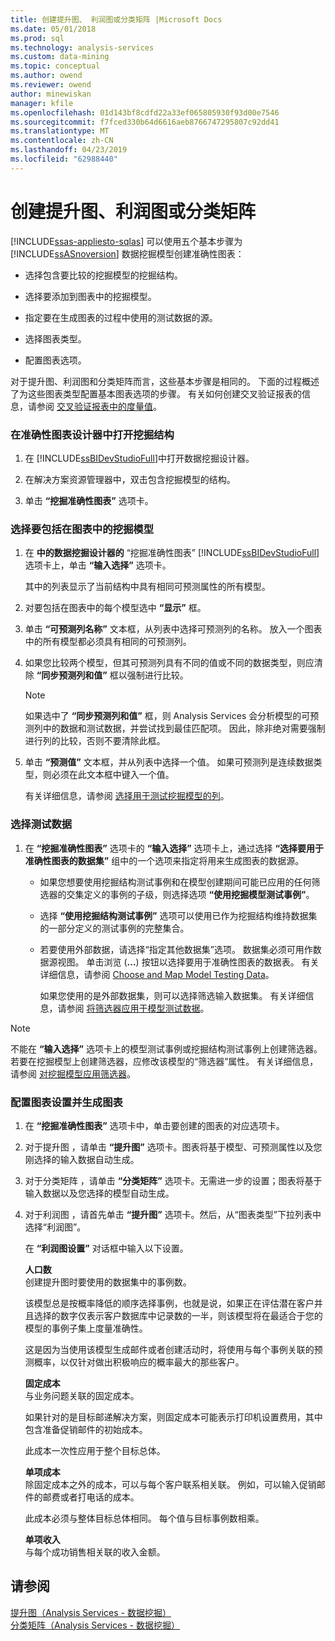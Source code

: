 ```yaml
---
title: 创建提升图、 利润图或分类矩阵 |Microsoft Docs
ms.date: 05/01/2018
ms.prod: sql
ms.technology: analysis-services
ms.custom: data-mining
ms.topic: conceptual
ms.author: owend
ms.reviewer: owend
author: minewiskan
manager: kfile
ms.openlocfilehash: 01d143bf8cdfd22a33ef065805930f93d00e7546
ms.sourcegitcommit: f7fced330b64d6616aeb8766747295807c92dd41
ms.translationtype: MT
ms.contentlocale: zh-CN
ms.lasthandoff: 04/23/2019
ms.locfileid: "62988440"
---
```

# <a name="create-a-lift-chart-profit-chart-or-classification-matrix"></a>创建提升图、利润图或分类矩阵
[!INCLUDE[ssas-appliesto-sqlas](../../includes/ssas-appliesto-sqlas.md)]
  可以使用五个基本步骤为 [!INCLUDE[ssASnoversion](../../includes/ssasnoversion-md.md)] 数据挖掘模型创建准确性图表：  
  
-   选择包含要比较的挖掘模型的挖掘结构。  
  
-   选择要添加到图表中的挖掘模型。  
  
-   指定要在生成图表的过程中使用的测试数据的源。  
  
-   选择图表类型。  
  
-   配置图表选项。  
  
 对于提升图、利润图和分类矩阵而言，这些基本步骤是相同的。 下面的过程概述了为这些图表类型配置基本图表选项的步骤。 有关如何创建交叉验证报表的信息，请参阅 [交叉验证报表中的度量值](../../analysis-services/data-mining/measures-in-the-cross-validation-report.md)。  
  
### <a name="open-the-mining-structure-in-the-accuracy-chart-designer"></a>在准确性图表设计器中打开挖掘结构  
  
1.  在 [!INCLUDE[ssBIDevStudioFull](../../includes/ssbidevstudiofull-md.md)]中打开数据挖掘设计器。  
  
2.  在解决方案资源管理器中，双击包含挖掘模型的结构。  
  
3.  单击 **“挖掘准确性图表”** 选项卡。  
  
### <a name="select-mining-models-for-inclusion-in-the-chart"></a>选择要包括在图表中的挖掘模型  
  
1.  在 **中的数据挖掘设计器的** “挖掘准确性图表” [!INCLUDE[ssBIDevStudioFull](../../includes/ssbidevstudiofull-md.md)]选项卡上，单击 **“输入选择”** 选项卡。  
  
     其中的列表显示了当前结构中具有相同可预测属性的所有模型。  
  
2.  对要包括在图表中的每个模型选中 **“显示”** 框。  
  
3.  单击 **“可预测列名称”** 文本框，从列表中选择可预测列的名称。 放入一个图表中的所有模型都必须具有相同的可预测列。  
  
4.  如果您比较两个模型，但其可预测列具有不同的值或不同的数据类型，则应清除 **“同步预测列和值”** 框以强制进行比较。  
  
    > [!NOTE]  
    >  如果选中了 **“同步预测列和值”** 框，则 Analysis Services 会分析模型的可预测列中的数据和测试数据，并尝试找到最佳匹配项。 因此，除非绝对需要强制进行列的比较，否则不要清除此框。  
  
5.  单击 **“预测值”** 文本框，并从列表中选择一个值。 如果可预测列是连续数据类型，则必须在此文本框中键入一个值。  
  
     有关详细信息，请参阅 [选择用于测试挖掘模型的列](../../analysis-services/data-mining/choose-the-column-to-use-for-testing-a-mining-model.md)。  
  
### <a name="select-testing-data"></a>选择测试数据  
  
1.  在 **“挖掘准确性图表”** 选项卡的 **“输入选择”** 选项卡上，通过选择 **“选择要用于准确性图表的数据集”** 组中的一个选项来指定将用来生成图表的数据源。  
  
    -   如果您想要使用挖掘结构测试事例和在模型创建期间可能已应用的任何筛选器的交集定义的事例的子级，则选择选项 **“使用挖掘模型测试事例”**。  
  
    -   选择 **“使用挖掘结构测试事例”** 选项可以使用已作为挖掘结构维持数据集的一部分定义的测试事例的完整集合。  
  
    -   若要使用外部数据，请选择“指定其他数据集”选项。   数据集必须可用作数据源视图。   单击浏览 (**...**) 按钮以选择要用于准确性图表的数据表。 有关详细信息，请参阅 [Choose and Map Model Testing Data](../../analysis-services/data-mining/choose-and-map-model-testing-data.md)。  
  
         如果您使用的是外部数据集，则可以选择筛选输入数据集。 有关详细信息，请参阅 [将筛选器应用于模型测试数据](../../analysis-services/data-mining/apply-filters-to-model-testing-data.md)。  
  
> [!NOTE]  
>  不能在 **“输入选择”** 选项卡上的模型测试事例或挖掘结构测试事例上创建筛选器。若要在挖掘模型上创建筛选器，应修改该模型的“筛选器”属性。 有关详细信息，请参阅 [对挖掘模型应用筛选器](../../analysis-services/data-mining/apply-a-filter-to-a-mining-model.md)。  
  
### <a name="configure-chart-settings-and-generate-the-chart"></a>配置图表设置并生成图表  
  
1.  在 **“挖掘准确性图表”** 选项卡中，单击要创建的图表的对应选项卡。  
  
2.  对于提升图 ，请单击 **“提升图”** 选项卡。图表将基于模型、可预测属性以及您刚选择的输入数据自动生成。  
  
3.  对于分类矩阵 ，请单击 **“分类矩阵”** 选项卡。无需进一步的设置；图表将基于输入数据以及您选择的模型自动生成。  
  
4.  对于利润图 ，请首先单击 **“提升图”** 选项卡。然后，从“图表类型”下拉列表中选择“利润图”。  
  
     在 **“利润图设置”** 对话框中输入以下设置。  
  
     **人口数**  
     创建提升图时要使用的数据集中的事例数。  
  
     该模型总是按概率降低的顺序选择事例，也就是说，如果正在评估潜在客户并且选择的数字仅表示客户数据库中记录数的一半，则该模型将在最适合于您的模型的事例子集上度量准确性。  
  
     这是因为当使用该模型生成邮件或者创建活动时，将使用与每个事例关联的预测概率，以仅针对做出积极响应的概率最大的那些客户。  
  
     **固定成本**  
     与业务问题关联的固定成本。  
  
     如果针对的是目标邮递解决方案，则固定成本可能表示打印机设置费用，其中包含准备促销邮件的初始成本。  
  
     此成本一次性应用于整个目标总体。  
  
     **单项成本**  
     除固定成本之外的成本，可以与每个客户联系相关联。 例如，可以输入促销邮件的邮费或者打电话的成本。  
  
     此成本必须与整体目标总体相同。 每个值与目标事例数相乘。  
  
     **单项收入**  
     与每个成功销售相关联的收入金额。  
  
## <a name="see-also"></a>请参阅  
 [提升图（Analysis Services - 数据挖掘）](../../analysis-services/data-mining/lift-chart-analysis-services-data-mining.md)   
 [分类矩阵（Analysis Services - 数据挖掘）](../../analysis-services/data-mining/classification-matrix-analysis-services-data-mining.md)  
  
  
